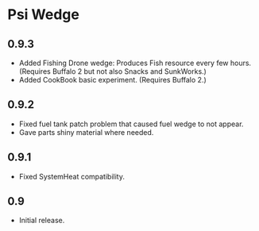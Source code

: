 # Psi Wedge

## 0.9.3
* Added Fishing Drone wedge: Produces Fish resource every few hours. (Requires Buffalo 2 but not also Snacks and SunkWorks.)
* Added CookBook basic experiment. (Requires Buffalo 2.)

## 0.9.2
* Fixed fuel tank patch problem that caused fuel wedge to not appear.
* Gave parts shiny material where needed.

## 0.9.1
* Fixed SystemHeat compatibility.

## 0.9
* Initial release.